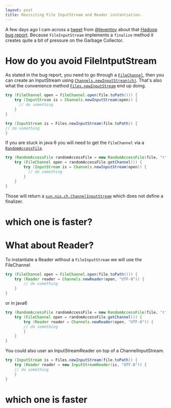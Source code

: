 ```yaml
---
layout: post
title: Revisiting File InputStream and Reader instantiation.
---
```


A few days ago I cam across a [tweet](https://twitter.com/leventov/status/842229472581435393?refsrc=email&s=11) from [@leventov](https://twitter.com/leventov) about that [Hadoop bug report](https://issues.apache.org/jira/browse/HDFS-8562).
Because `FileInputStream` implements a `finalize` method it creates quite a bit of pressure on the Garbage Collector.

# How do you avoid FileIntputStream

As stated in the bug report, you need to go through a [`FileChannel`](https://docs.oracle.com/javase/8/docs/api/index.html?java/nio/channels/FileChannel.html), then you can create an InputStream using [`Channels.newInputStrean(ch)`](https://docs.oracle.com/javase/8/docs/api/java/nio/channels/Channels.html#newInputStream-java.nio.channels.ReadableByteChannel-).
That's also what the convenience method [`Files.newInputStream`](https://docs.oracle.com/javase/8/docs/api/java/nio/file/Files.html#newInputStream-java.nio.file.Path-java.nio.file.OpenOption...-) end up doing.

```java
try (FileChannel open = FileChannel.open(file.toPath())) {
    try (InputStream is = Channels.newInputStream(open)) {
      // do something
    }
}

try (InputStream is = Files.newInputStream(file.toPath)) {
// do something
}
```

If you are stuck in java 6 you will need to get the `FileChannel` via a [`RandomAccessFile`](https://docs.oracle.com/javase/8/docs/api/index.html?java/io/RandomAccessFile.html).

```java
try (RandomAccessFile randomAccessFile = new RandomAccessFile(file, "r")) {
    try (FileChannel open = randomAccessFile.getChannel()) {
        try (InputStream is = Channels.newInputStream(open)) {
          // do something
        }
    }
}
```

Those will return a [`sun.nio.ch.ChannelInputStream`](https://github.com/dmlloyd/openjdk/blob/jdk8u/jdk8u/jdk/src/share/classes/sun/nio/ch/ChannelInputStream.java) which does not define a finalizer.

# which one is faster?

# What about Reader?

To instantiate a Reader without a `FileInputStream` we will use the FileChannel

```java 
try (FileChannel open = FileChannel.open(file.toPath())) {
    try (Reader reader = Channels.newReader(open, "UTF-8")) {
        // do something
    }
}
```

or in java6
```java
try (RandomAccessFile randomAccessFile = new RandomAccessFile(file, "r")) {
    try (FileChannel open = randomAccessFile.getChannel()) {
        try (Reader reader = Channels.newReader(open, "UTF-8")) {
        // do something
        }
    }
}
```

You could also user an InputStreamReader on top of a ChannelInputStream.

```java
try (InputStream is = Files.newInputStream(file.toPath)) {
    try (Reader reader = new InputStreamReader(is, "UTF-8")) {
    // do something
    }
}
```

# which one is faster
   